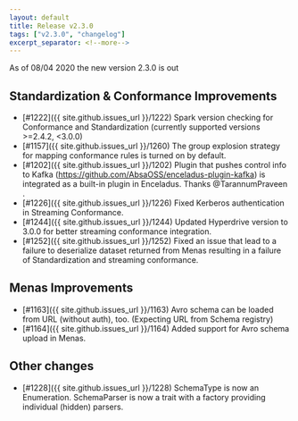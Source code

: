 ```yaml
---
layout: default
title: Release v2.3.0
tags: ["v2.3.0", "changelog"]
excerpt_separator: <!--more-->
---
```


As of 08/04 2020 the new version 2.3.0 is out
<!--more-->

## Standardization & Conformance Improvements

- [#1222]({{ site.github.issues_url }}/1222) Spark version checking for Conformance and Standardization (currently supported versions >=2.4.2, <3.0.0)
- [#1157]({{ site.github.issues_url }}/1260) The group explosion strategy for mapping conformance rules is turned on by default. 
- [#1202]({{ site.github.issues_url }}/1202) Plugin that pushes control info to Kafka (https://github.com/AbsaOSS/enceladus-plugin-kafka) is integrated as a built-in plugin in Enceladus. Thanks @TarannumPraveen . 
- [#1226]({{ site.github.issues_url }}/1226) Fixed Kerberos authentication in Streaming Conformance.
- [#1244]({{ site.github.issues_url }}/1244) Updated Hyperdrive version to 3.0.0 for better streaming conformance integration.
- [#1252]({{ site.github.issues_url }}/1252) Fixed an issue that lead to a failure to deserialize dataset returned from Menas resulting in a failure of Standardization and streaming conformance.

## Menas Improvements

- [#1163]({{ site.github.issues_url }}/1163) Avro schema can be loaded from URL (without auth), too. (Expecting URL from Schema registry)
- [#1164]({{ site.github.issues_url }}/1164) Added support for Avro schema upload in Menas.

## Other changes

- [#1228]({{ site.github.issues_url }}/1228) SchemaType is now an Enumeration. SchemaParser is now a trait with a factory providing individual (hidden) parsers.

